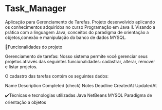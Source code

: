 # Task_Manager

Aplicação para Gerenciamento de Tarefas.
Projeto desenvolvido aplicando os conhecimentos adquiridos no curso Programação em Java II. Visando a prática com a linguagem Java,
conceitos do paradigma de orientação a objetos,conexão e manipulação do banco de dados MYSQL.

🔨Funcionalidades do projeto

 Gerenciamento de tarefas: Nosso sistema permite você gerenciar seus projetos através das seguintes funcionalidades: cadastrar, alterar, remover e listar projetos.


O cadastro das tarefas contém os seguintes dados:

Name
Description
Completed (check)
Notes
Deadline
CreatedAt
UpdatedAt

✔️Técnicas e tecnologias utilizadas
Java
NetBeans
MYSQL
Paradigma de orientação a objetos
